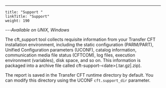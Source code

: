 ---
    title: "Support "
    linkTitle: "Support"
    weight: 190
---*Available on UNIX, Windows*

The cft_support tool collects requisite information from your Transfer CFT installation environment, including the static configuration (PARM/PART), Unified Configuration parameters (UCONF), catalog information, communication media file status (CFTCOM), log files, execution environment (variables), disk space, and so on. This information is packaged into a archive file called cft-support-&lt;date>(.tar.gz&#124;.zip).

The report is saved in the Transfer CFT runtime directory by default. You can modify this directory using the UCONF `cft.support_dir` parameter.
